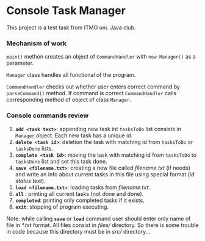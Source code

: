 # Console Task Manager
This project is a test task from ITMO uni. Java club.

### Mechanism of work
`main()` methon creates an object of `CommandHandler` with `new Manager()`
as a parameter.

`Manager` class handles all functional of the program.

`CommandHandler` checks out whether user enters correct command by `parseCommand()` method.
If command is correct `CommandHandler` calls corresponding method of object of class `Manager`.

### Console commands review
1. **`add <task text>`**: appending new task int `tasksToDo` list consists in `Manager` object. 
Each new task has a unique id.
2. **`delete <task id>`**: deletion the task with matching id from `tasksToDo` or `tasksDone` lists. 
3. **`complete <task id>`**: moving the task with matching id from `tasksToDo` to `tasksDone` list 
and set this task done.
4. **`save <filename.txt>`**: creating a new file called _filename.txt_ (if needs) and write an info
about current tasks in this file using special format (_id status text_).
5. **`load <filename.txt>`**: loading tasks from _filename.txt_.
6. **`all`** : printing all current tasks (not done and done).
7. **`completed`**: printing only completed tasks if it exists.
8. **`exit`**: stopping of program executing.

Note: while calling **`save`** or **`load`** command user should enter only name
of file in _*.txt_ format. All files consist in _files/_ directory. So there is some trouble in code
because this directory must be in _src/_ directory...